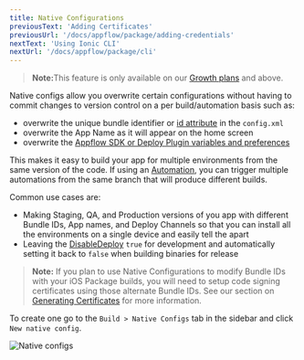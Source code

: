 ```yaml
---
title: Native Configurations
previousText: 'Adding Certificates'
previousUrl: '/docs/appflow/package/adding-credentials'
nextText: 'Using Ionic CLI'
nextUrl: '/docs/appflow/package/cli'
---
```


<blockquote>
  <p><b>Note:</b>This feature is only available on our <a href="/pricing">Growth plans</a> and above.</p>
</blockquote>

Native configs allow you overwrite certain configurations without having to commit changes to version control on a per build/automation basis such as:
* overwrite the unique bundle identifier or [id attribute](https://cordova.apache.org/docs/en/latest/config_ref/#widget) in the `config.xml`
* overwrite the App Name as it will appear on the home screen
* overwrite the [Appflow SDK or Deploy Plugin variables and preferences](/docs/appflow/deploy/api#plugin-variables)

This makes it easy to build your app for multiple environments from the same version of the code.
If using an [Automation](/docs/appflow/automation/intro), you can trigger multiple automations from
the same branch that will produce different builds.

Common use cases are:
* Making Staging, QA, and Production versions of you app with different Bundle IDs, App names, and
Deploy Channels so that you can install all the environments on a single device and easily tell the apart
* Leaving the [DisableDeploy](/docs/appflow/deploy/api#disabledeploy) `true` for development and automatically setting it back to `false` when building binaries for release

<blockquote>
  <b>Note:</b> If you plan to use Native Configurations to modify Bundle IDs with your iOS Package builds, you will need to setup code signing certificates using those alternate Bundle IDs. See our section on <a href="/docs/appflow/package/credentials">Generating Certificates</a> for more information.
</blockquote>

To create one go to the `Build > Native Configs` tab in the sidebar and click `New native config`.

![Native configs](/docs/assets/img/appflow/ss-native-configs.png)
